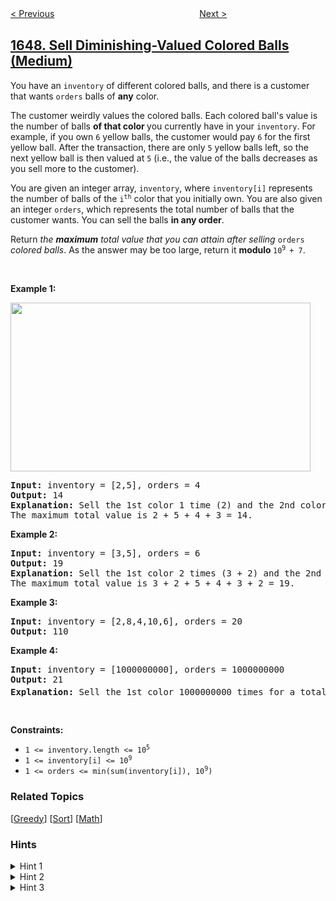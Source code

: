 <!--|This file generated by command(leetcode description); DO NOT EDIT.    |-->
<!--+----------------------------------------------------------------------+-->
<!--|@author    openset <openset.wang@gmail.com>                           |-->
<!--|@link      https://github.com/openset                                 |-->
<!--|@home      https://github.com/openset/leetcode                        |-->
<!--+----------------------------------------------------------------------+-->

[< Previous](../minimum-deletions-to-make-character-frequencies-unique "Minimum Deletions to Make Character Frequencies Unique")
　　　　　　　　　　　　　　　　
[Next >](../create-sorted-array-through-instructions "Create Sorted Array through Instructions")

## [1648. Sell Diminishing-Valued Colored Balls (Medium)](https://leetcode.com/problems/sell-diminishing-valued-colored-balls "销售价值减少的颜色球")

<p>You have an <code>inventory</code> of different colored balls, and there is a customer that wants <code>orders</code> balls of <strong>any</strong> color.</p>

<p>The customer weirdly values the colored balls. Each colored ball&#39;s value is the number of balls <strong>of that color&nbsp;</strong>you currently have in your <code>inventory</code>. For example, if you own <code>6</code> yellow balls, the customer would pay <code>6</code> for the first yellow ball. After the transaction, there are only <code>5</code> yellow balls left, so the next yellow ball is then valued at <code>5</code> (i.e., the value of the balls decreases as you sell more to the customer).</p>

<p>You are given an integer array, <code>inventory</code>, where <code>inventory[i]</code> represents the number of balls of the <code>i<sup>th</sup></code> color that you initially own. You are also given an integer <code>orders</code>, which represents the total number of balls that the customer wants. You can sell the balls <strong>in any order</strong>.</p>

<p>Return <em>the <strong>maximum</strong> total value that you can attain after selling </em><code>orders</code><em> colored balls</em>. As the answer may be too large, return it <strong>modulo </strong><code>10<sup>9 </sup>+ 7</code>.</p>

<p>&nbsp;</p>
<p><strong>Example 1:</strong></p>
<img alt="" src="https://assets.leetcode.com/uploads/2020/11/05/jj.gif" style="width: 480px; height: 270px;" />
<pre>
<strong>Input:</strong> inventory = [2,5], orders = 4
<strong>Output:</strong> 14
<strong>Explanation:</strong> Sell the 1st color 1 time (2) and the 2nd color 3 times (5 + 4 + 3).
The maximum total value is 2 + 5 + 4 + 3 = 14.
</pre>

<p><strong>Example 2:</strong></p>

<pre>
<strong>Input:</strong> inventory = [3,5], orders = 6
<strong>Output:</strong> 19
<strong>Explanation: </strong>Sell the 1st color 2 times (3 + 2) and the 2nd color 4 times (5 + 4 + 3 + 2).
The maximum total value is 3 + 2 + 5 + 4 + 3 + 2 = 19.
</pre>

<p><strong>Example 3:</strong></p>

<pre>
<strong>Input:</strong> inventory = [2,8,4,10,6], orders = 20
<strong>Output:</strong> 110
</pre>

<p><strong>Example 4:</strong></p>

<pre>
<strong>Input:</strong> inventory = [1000000000], orders = 1000000000
<strong>Output:</strong> 21
<strong>Explanation: </strong>Sell the 1st color 1000000000 times for a total value of 500000000500000000. 500000000500000000 modulo 10<sup>9 </sup>+ 7 = 21.
</pre>

<p>&nbsp;</p>
<p><strong>Constraints:</strong></p>

<ul>
	<li><code>1 &lt;= inventory.length &lt;= 10<sup>5</sup></code></li>
	<li><code>1 &lt;= inventory[i] &lt;= 10<sup>9</sup></code></li>
	<li><code>1 &lt;= orders &lt;= min(sum(inventory[i]), 10<sup>9</sup>)</code></li>
</ul>

### Related Topics
  [[Greedy](../../tag/greedy/README.md)]
  [[Sort](../../tag/sort/README.md)]
  [[Math](../../tag/math/README.md)]

### Hints
<details>
<summary>Hint 1</summary>
Greedily sell the most expensive ball.
</details>

<details>
<summary>Hint 2</summary>
There is some value k where all balls of value > k are sold, and some, (maybe 0) of balls of value k are sold.
</details>

<details>
<summary>Hint 3</summary>
Use binary search to find this value k, and use maths to find the total sum.
</details>
